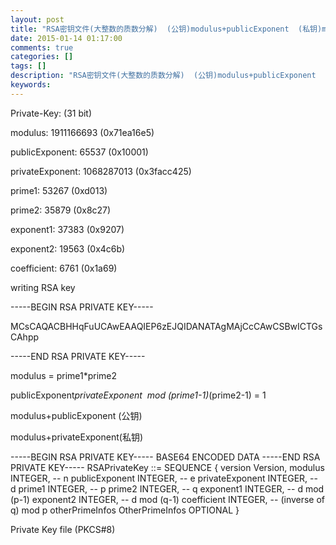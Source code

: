 ```yaml
---
layout: post
title: "RSA密钥文件(大整数的质数分解)  (公钥)modulus+publicExponent  (私钥)modulus+privateExponent"
date: 2015-01-14 01:17:00 
comments: true
categories: []
tags: []
description: "RSA密钥文件(大整数的质数分解)  (公钥)modulus+publicExponent  (私钥)modulus+privateExponent"
keywords: 
---
```



 
  
  
 
 
  
   Private-Key: (31 bit)
  
 
 
  
   modulus: 1911166693 (0x71ea16e5)
  
 
 
  
   publicExponent: 65537 (0x10001)
  
 
 
  
   privateExponent: 1068287013 (0x3facc425)
  
 
 
  
   prime1: 53267 (0xd013)
  
 
 
  
   prime2: 35879 (0x8c27)
  
 
 
  
   exponent1: 37383 (0x9207)
  
 
 
  
   exponent2: 19563 (0x4c6b)
  
 
 
  
   coefficient: 6761 (0x1a69)
  
 
 
  
   writing RSA key
  
 
 
  
   -----BEGIN RSA PRIVATE KEY-----
  
 
 
  
   MCsCAQACBHHqFuUCAwEAAQIEP6zEJQIDANATAgMAjCcCAwCSBwICTGsCAhpp
  
 
 
  
   -----END RSA PRIVATE KEY-----
  
 
 
  
  
 
 
  
  
 
 
  
   modulus = prime1*prime2
   
   
  
 
 
  
   publicExponent*privateExponent  mod (prime1-1)*(prime2-1) = 1
   
   
  
 
 
  
   
   
  
 
 
  
   modulus+publicExponent (公钥)
   
   
  
 
 
  
   modulus+privateExponent(私钥)
  
  
  
 
 
  
  
 
 
  
  
 
 -----BEGIN RSA PRIVATE KEY-----
BASE64 ENCODED DATA
-----END RSA PRIVATE KEY-----
 RSAPrivateKey ::= SEQUENCE {
  version           Version,
  modulus           INTEGER,  -- n
  publicExponent    INTEGER,  -- e
  privateExponent   INTEGER,  -- d
  prime1            INTEGER,  -- p
  prime2            INTEGER,  -- q
  exponent1         INTEGER,  -- d mod (p-1)
  exponent2         INTEGER,  -- d mod (q-1)
  coefficient       INTEGER,  -- (inverse of q) mod p
  otherPrimeInfos   OtherPrimeInfos OPTIONAL
}

 
  Private Key file (PKCS#8)
 
 
 


